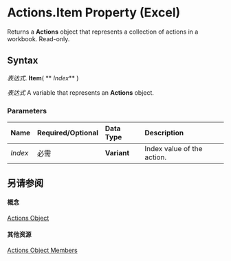 
# Actions.Item Property (Excel)

Returns a  **Actions** object that represents a collection of actions in a workbook. Read-only.


## Syntax

 _表达式_. **Item**( ** _Index_** )

 _表达式_ A variable that represents an **Actions** object.


### Parameters



|**Name**|**Required/Optional**|**Data Type**|**Description**|
|:-----|:-----|:-----|:-----|
| _Index_|必需|**Variant**|Index value of the action.|

## 另请参阅


#### 概念


[Actions Object](c4175be1-826d-e5f8-6e3b-b98a1bd755ef.md)
#### 其他资源


[Actions Object Members](http://msdn.microsoft.com/library/def17cfc-1365-d99c-0c92-d8be51fb25a8%28Office.15%29.aspx)